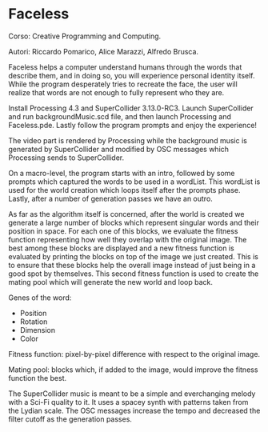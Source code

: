 # Faceless

Corso: Creative Programming and Computing.

Autori: Riccardo Pomarico, Alice Marazzi, Alfredo Brusca.

Faceless helps a computer understand humans through the words that describe them, and in doing so, you will experience personal identity itself.
While the program desperately tries to recreate the face, the user will realize that words are not enough to fully represent who they are.

Install Processing 4.3 and SuperCollider 3.13.0-RC3.
Launch SuperCollider and run backgroundMusic.scd file, and then launch Processing and Faceless.pde.
Lastly follow the program prompts and enjoy the experience!

The video part is rendered by Processing while the background music is generated by SuperCollider and modified by OSC messages which Processing sends to SuperCollider.

On a macro-level, the program starts with an intro, followed by some prompts which captured the words to be used in a wordList. This wordList is used for the world creation which loops itself after the prompts phase. Lastly, after a number of generation passes we have an outro.

As far as the algorithm itself is concerned, after the world is created we generate a large number of blocks which represent singular words and their position in space.
For each one of this blocks, we evaluate the fitness function representing how well they overlap with the original image. The best among these blocks are displayed and a new fitness function is evaluated by printing the blocks on top of the image we just created. This is to ensure that these blocks help the overall image instead of just being in a good spot by themselves. This second fitness function is used to create the mating pool which will generate the new world and loop back.

Genes of the word:
- Position
- Rotation
- Dimension
- Color

Fitness function: pixel-by-pixel difference with respect to the original image.

Mating pool: blocks which, if added to the image, would improve the fitness function the best.

The SuperCollider music is meant to be a simple and everchanging melody with a Sci-Fi quality to it. It uses a spacey synth with patterns taken from the Lydian scale.
The OSC messages increase the tempo and decreased the filter cutoff as the generation passes.
